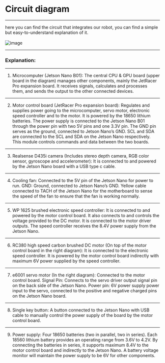 # Circuit diagram

---

here you can find the circuit that integrates our robot, you can find a  simple but easy-to-understand explanation of it.
<br>
 <br>
![image](https://github.com/user-attachments/assets/35b1f848-39b5-4471-96bd-da7e45c2e8a4)


---
### Explanation:

---

1. Microcomputer (Jetson Nano B01): 
The central CPU & GPU board (upper board in the diagram) manages other components, 
mainly the JetRacer Pro expansion board. It receives signals, calculates and 
processes them, and sends the output to the other connected devices.

---

2. Motor control board (JetRacer Pro expansion board): 
Regulates and supplies power going to the microcomputer, servo motor, electronic 
speed controller and to the motor. It is powered by the 18650 lithium batteries. 
The power supply is connected to the Jetson Nano B01 through the power pin with two 5V pins and one 3.3V pin. 
The GND pin serves as the ground, connected to Jetson Nano’s GND. 
SCL and SDA are connected to the SCL and SDA on the Jetson Nano respectively. 
This module controls commands and data between the two boards.

---

3. Realsense D435i camera (Includes stereo depth camera, RGB color sensor, gyroscope and accelerometer): 
It is connected to and powered by the Jetson Nano board with a USB type c cable.

---

4. Cooling fan: 
Connected to the 5V pin of the Jetson Nano for power to run. 
GND: Ground, connected to Jetson Nano’s GND. 
Yellow cable connected to TACH of the Jetson Nano for the motherboard to sense the speed of the fan to ensure that the fan is working normally.

---

5. WP 1625 brushed electronic speed controller: 
It is connected to and powered by the motor control board. 
It also connects to and controls the voltage provided to the DC motor. 
It is connected to the motor driver outputs. 
The speed controller receives the 8.4V power supply from the Jetson Nano.

---

6. RC380 high speed carbon brushed DC motor (On top of the motor control board in the right diagram):
It is connected to the electronic speed controller.
It is powered by the motor control board indirectly with maximum 6V power supplied by the speed controller.

---

7. e6001 servo motor (In the right diagram):
Connected to the motor control board.
Signal Pin: Connects to the servo driver output signal pin on the back side of the Jetson Nano.
Power pin: 6V power supply power input to the servo, connected to the positive and negative charged pins on the Jetson Nano board.

---

8. Single key button:
A button connected to the Jetson Nano with USB cable to manually control the power supply of the board by the motor control board.

---

9. Power supply: 
Four 18650 batteries (two in parallel, two in series). Each 18560 lithium battery provides an operating range from 3.6V to 4.2V. By connecting the batteries in series, it supports maximum 8.4V to the motor control board and indirectly to the Jetson Nano. A battery voltage monitor will maintain the power supply to be 6V for other components. 

